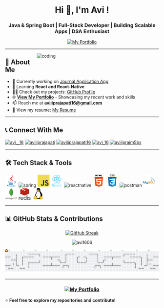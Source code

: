 <h1 align="center">Hi 👋, I'm Avi !</h1>
<h3 align="center">Java & Spring Boot | Full-Stack Developer | Building Scalable Apps | DSA Enthusiast</h3>
<p align="center">
  <a href="https://avi1606.github.io/Portfolio/" target="_blank">
    <img src="https://img.shields.io/badge/Portfolio-Visit%20My%20Portfolio-blue?style=for-the-badge&logo=firefox-browser" alt="My Portfolio"/>
  </a>
</p>

---

<img align="right" alt="coding" width="400" src="https://camo.githubusercontent.com/2366b34bb903c09617990fb5fff4622f3e941349e846ddb7e73df872a9d21233/68747470733a2f2f63646e2e6472696262626c652e636f6d2f75736572732f3733303730332f73637265656e73686f74732f363538313234332f6176656e746f2e676966">


## 🚀 About Me

- 🔭 Currently working on [Journal Application App](https://github.com/Avi1606/Journal-Appplication-Rest-API.git)
- 🌱 Learning **React and React-Native**
- 👨‍💻 Check out my projects: [GitHub Profile](https://github.com/Avi1606)
- 🌐 **[View My Portfolio](https://avi1606.github.io/Portfolio/)** - Showcasing my recent work and skills
- 📫 Reach me at **aviiiprajapati16@gmail.com**
- 📄 View my resume: [My Resume](https://github.com/Avi1606/My-Resume)

---

## 📞 Connect With Me

<p align="left">

<a href="https://twitter.com/avi__16" target="blank"><img align="center" src="https://raw.githubusercontent.com/rahuldkjain/github-profile-readme-generator/master/src/images/icons/Social/twitter.svg" alt="avi__16" height="30" width="40" /></a>
<a href="https://linkedin.com/in/aviiiprajapati" target="blank"><img align="center" src="https://raw.githubusercontent.com/rahuldkjain/github-profile-readme-generator/master/src/images/icons/Social/linked-in-alt.svg" alt="aviiiprajapati" height="30" width="40" /></a>
<a href="https://www.hackerrank.com/aviiiprajapati16" target="blank"><img align="center" src="https://raw.githubusercontent.com/rahuldkjain/github-profile-readme-generator/master/src/images/icons/Social/hackerrank.svg" alt="aviiiprajapati16" height="30" width="40" /></a>
<a href="https://www.leetcode.com/avi_16" target="blank"><img align="center" src="https://raw.githubusercontent.com/rahuldkjain/github-profile-readme-generator/master/src/images/icons/Social/leet-code.svg" alt="avi_16" height="30" width="40" /></a>
<a href="https://auth.geeksforgeeks.org/user/aviiiprajm5bs" target="blank"><img align="center" src="https://raw.githubusercontent.com/rahuldkjain/github-profile-readme-generator/master/src/images/icons/Social/geeks-for-geeks.svg" alt="aviiiprajm5bs" height="30" width="40" /></a>
</p>

---

## 🛠️ Tech Stack & Tools

<p align="left">
  <img src="https://raw.githubusercontent.com/devicons/devicon/master/icons/java/java-original.svg" alt="java" width="40" height="40"/>
  <img src="https://www.vectorlogo.zone/logos/springio/springio-icon.svg" alt="spring" width="40" height="40"/>
  <img src="https://raw.githubusercontent.com/devicons/devicon/master/icons/javascript/javascript-original.svg" alt="javascript" width="40" height="40"/>
  <img src="https://raw.githubusercontent.com/devicons/devicon/master/icons/react/react-original-wordmark.svg" alt="react" width="40" height="40"/>
  <img src="https://reactnative.dev/img/header_logo.svg" alt="reactnative" width="40" height="40"/>
  <img src="https://raw.githubusercontent.com/devicons/devicon/master/icons/html5/html5-original-wordmark.svg" alt="html5" width="40" height="40"/>
  <img src="https://raw.githubusercontent.com/devicons/devicon/master/icons/css3/css3-original-wordmark.svg" alt="css3" width="40" height="40"/>
  <img src="https://www.vectorlogo.zone/logos/getpostman/getpostman-icon.svg" alt="postman" width="40" height="40"/>
  <img src="https://raw.githubusercontent.com/devicons/devicon/master/icons/mysql/mysql-original-wordmark.svg" alt="mysql" width="40" height="40"/>
  <img src="https://raw.githubusercontent.com/devicons/devicon/master/icons/mongodb/mongodb-original-wordmark.svg" alt="mongodb" width="40" height="40"/>
  <img src="https://raw.githubusercontent.com/devicons/devicon/master/icons/redis/redis-original-wordmark.svg" alt="redis" width="40" height="40"/>
  <img src="https://raw.githubusercontent.com/devicons/devicon/master/icons/linux/linux-original.svg" alt="linux" width="40" height="40"/>
</p>

---

## 📊 GitHub Stats & Contributions

<p align="center">
  <a href="https://git.io/streak-stats">
    <img src="https://github-readme-streak-stats.herokuapp.com?user=Avi1606&theme=dark&hide_border=true" alt="GitHub Streak" />
  </a>
</p>

<p align="center">
  <img src="https://github-readme-stats.vercel.app/api?username=avi1606&show_icons=true&locale=en" alt="avi1606" />
</p>

<p align="center">
  <img src="https://raw.githubusercontent.com/Avi1606/Avi1606/output/pacman-contribution-graph.svg" alt="Pacman animation" />
</p>

---

<h3 align="center">
  <a href="https://avi1606.github.io/Portfolio/" target="_blank">
    <img src="https://img.shields.io/badge/✨ View My Portfolio ✨-https://avi1606.github.io/Portfolio/-0D9488?style=for-the-badge" alt="My Portfolio"/>
  </a>
</h3>

⭐ **Feel free to explore my repositories and contribute!**
